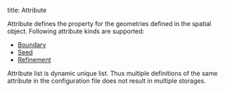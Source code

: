 title: Attribute

Attribute defines the property for the geometries defined in the spatial object. 
Following attribute kinds are supported:

- [Boundary](boundary.html)
- [Seed](seed.html)
- [Refinement](refinement.html)

Attribute list is dynamic unique list. Thus multiple definitions of the same attribute in the configuration file does not result in multiple storages.
